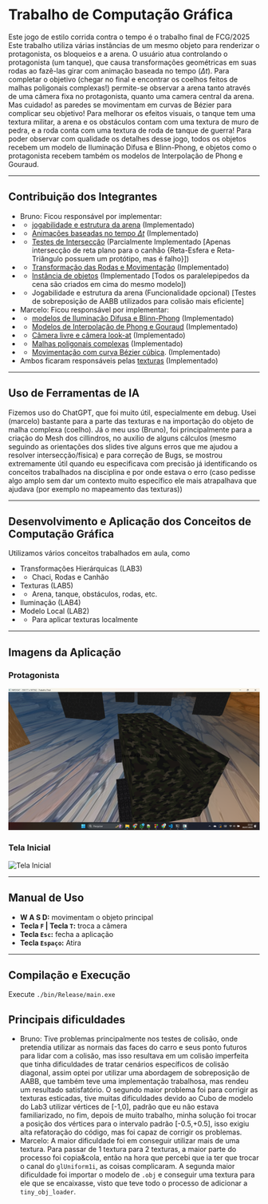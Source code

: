 # Trabalho de Computação Gráfica

Este jogo de estilo corrida contra o tempo é o trabalho final de FCG/2025
Este trabalho utiliza várias instâncias de um mesmo objeto para renderizar o protagonista, os bloqueios e a arena.
O usuário atua controlando o protagonista (um tanque), que causa transformações geométricas em suas rodas ao fazê-las girar com animação baseada no tempo ($\Delta t$).
Para completar o objetivo (chegar no final e encontrar os coelhos feitos de malhas poligonais complexas!) permite-se observar a arena tanto através de uma câmera fixa no protagonista, quanto uma camera central da arena.
Mas cuidado! as paredes se movimentam em curvas de Bézier para complicar seu objetivo! Para melhorar os efeitos visuais, o tanque tem uma textura militar, a arena e os obstáculos contam com uma textura de muro de pedra, e a roda conta com uma textura de roda de tanque de guerra!
Para poder observar com qualidade os detalhes desse jogo, todos os objetos recebem um modelo de Iluminação Difusa e Blinn-Phong, e objetos como o protagonista recebem também os modelos de Interpolação de Phong e Gouraud.

---

## Contribuição dos Integrantes

- Bruno: Ficou responsável por implementar:
- - [jogabilidade e estrutura da arena](../../issues/11) (Implementado)
- - [Animações baseadas no tempo $\Delta t$](../../issues/10) (Implementado)
- - [Testes de Intersecção](../../issues/5) (Parcialmente Implementado [Apenas intersecção de reta plano para o canhão {Reta-Esfera e Reta-Triângulo possuem um protótipo, mas é falho}])
- - [Transformação das Rodas e Movimentação](../../issues/2) (Implementado)
- - [Instância de objetos](../../issues/4) (Implementado [Todos os paralelepipedos da cena são criados em cima do mesmo modelo])
- - Jogabilidade e estrutura da arena (Funcionalidade opcional) [Testes de sobreposição de AABB utilizados para colisão mais eficiente]
- Marcelo: Ficou responsável por implementar:
- - [modelos de Iluminação Difusa e Blinn-Phong](../../issues/6) (Implementado)
- - [Modelos de Interpolação de Phong e Gouraud](../../issues/7) (Implementado)
- - [Câmera livre e câmera look-at](../../issues/3) (Implementado)
- - [Malhas poligonais complexas](../../issues/1) (Implementado)
- - [Movimentação com curva Bézier cúbica](../../issues/9). (Implementado)
- Ambos ficaram responsáveis pelas [texturas](../../issues/8) (Implementado)

---

## Uso de Ferramentas de IA

Fizemos uso do ChatGPT, que foi muito útil, especialmente em debug. Usei (marcelo) bastante para a parte das texturas e na importação do objeto de malha complexa (coelho).
Já o meu uso (Bruno), foi principalmente para a criação do Mesh dos cillindros, no auxilio de alguns cálculos (mesmo seguindo as orientações dos slides tive alguns erros que me ajudou a resolver intersecção/física) e para correção de Bugs, se mostrou extremamente útil quando eu especificava com precisão já identificando os conceitos trabalhados na disciplina e por onde estava o erro (caso pedisse algo amplo sem dar um contexto muito específico ele mais atrapalhava que ajudava (por exemplo no mapeamento das texturas))

---

## Desenvolvimento e Aplicação dos Conceitos de Computação Gráfica

Utilizamos vários conceitos trabalhados em aula, como

- Transformações Hierárquicas (LAB3)
- - Chaci, Rodas e Canhão
- Texturas (LAB5)
- - Arena, tanque, obstáculos, rodas, etc.
- Iluminação (LAB4)
- Modelo Local (LAB2)
- - Para aplicar texturas localmente

---

## Imagens da Aplicação

### Protagonista

![Protagonista](imagens/protagonista.png)

### Tela Inicial

![Tela Inicial](imagens/inicial.png)

---

## Manual de Uso

- **W A S D:** movimentam o objeto principal
- **Tecla `F` | Tecla `T`:** troca a câmera
- **Tecla `Esc`:** fecha a aplicação
- **Tecla `Espaço`:** Atira

---

## Compilação e Execução

Execute `./bin/Release/main.exe`

## Principais dificuldades

- Bruno:
  Tive problemas principalmente nos testes de colisão, onde pretendia utilizar as normais das faces do carro e seus ponto futuros para lidar com a colisão, mas isso resultava em um colisão imperfeita que tinha dificuldades de tratar cenários específicos de colisão diagonal, assim optei por utilizar uma abordagem de sobreposição de AABB, que também teve uma implementação trabalhosa, mas rendeu um resultado satisfatório.
  O segundo maior problema foi para corrigir as texturas esticadas, tive muitas dificuldades devido ao Cubo de modelo do Lab3 utilizar vértices de [-1,0], padrão que eu não estava familiarizado, no fim, depois de muito trabalho, minha solução foi trocar a posição dos vértices para o intervalo padrão [-0.5,+0.5], isso exigiu alta refatoração do código, mas foi capaz de corrigir os problemas.
- Marcelo:
  A maior dificuldade foi em conseguir utilizar mais de uma textura. Para passar de 1 textura para 2 texturas, a maior parte do processo foi copia&cola, então na hora que percebi que ia ter que trocar o canal do `glUniform1i`, as coisas complicaram. A segunda maior dificuldade foi importar o modelo de `.obj` e conseguir uma textura para ele que se encaixasse, visto que teve todo o processo de adicionar a `tiny_obj_loader`.
